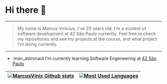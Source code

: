 
# Hi there 👋

***

> My name is Marcus Vinicius, I've 20 years old,  I'm a student of software development at 42 São Paulo currently. Feel free to check my repositories and see my projects at the course, and what project I'm doing currently.

***

- :man_astronaut I’m currently learning  Software Engeneering at [42 São Paulo](https://www.42sp.org.br/)

<!--
**MarcusVinix/MarcusVinix** is a ✨ _special_ ✨ repository because its `README.md` (this file) appears on your GitHub profile.

Here are some ideas to get you started:

- 🔭 I’m currently working on ...
- 🌱 I’m currently learning  Software Engeneering at [42 São Paulo](https://www.42sp.org.br/)
- 👯 I’m looking to collaborate on ...
- 🤔 I’m looking for help with ...
- 💬 Ask me about ...
- 📫 How to reach me: ...
- 😄 Pronouns: ...
- ⚡ Fun fact: ...
-->

|[![MarcusVinix Github stats](https://github-readme-stats.vercel.app/api?username=MarcusVinix&count_private=true&show_icons=true&hide=contribs,issues&hide_border=true)](https://github.com/MarcusVinix?tab=repositories)   | [![Most Used Languages](https://github-readme-stats.vercel.app/api/top-langs/?username=MarcusVinix&layout=compact&hide_border=true)](https://github.com/MarcusVinix?tab=repositories)  |
|---|---|
